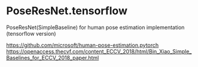 # PoseResNet.tensorflow
PoseResNet(SimpleBaseline) for human pose estimation implementation (tensorflow version)

https://github.com/microsoft/human-pose-estimation.pytorch
https://openaccess.thecvf.com/content_ECCV_2018/html/Bin_Xiao_Simple_Baselines_for_ECCV_2018_paper.html